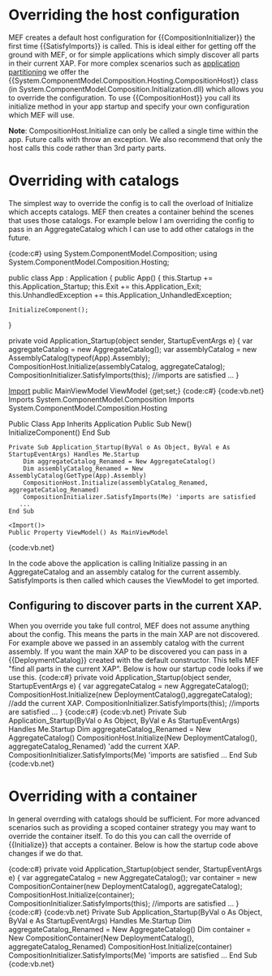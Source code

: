 # Overriding the host configuration
MEF creates a default host configuration for {{CompositionInitializer}} the first time {{SatisfyImports}} is called. This is ideal either for getting off the ground with MEF, or for simple applications which simply discover all parts in their current XAP. For more complex scenarios such as [application partitioning](DeploymentCatalog) we offer the {{System.ComponentModel.Composition.Hosting.CompositionHost}} class (in System.ComponentModel.Composition.Initialization.dll) which allows you to override the configuration.  To use {{CompositionHost}} you call its initialize method in your app startup and specify your own configuration which MEF will use.  

**Note**: CompositionHost.Initialize can only be called a single time within the app. Future calls with throw an exception. We also recommend that only the host calls this code rather than 3rd party parts.
# Overriding with catalogs
The simplest way to override the config is to call the overload of Initialize which accepts catalogs. MEF then creates a container behind the scenes that uses those catalogs. For example below I am overriding the config to pass in an AggregateCatalog which I can use to add other catalogs in the future.

{code:c#}
using System.ComponentModel.Composition;
using System.ComponentModel.Composition.Hosting;

public class App : Application {
  public App() {
    this.Startup += this.Application_Startup;
    this.Exit += this.Application_Exit;
    this.UnhandledException += this.Application_UnhandledException;

    InitializeComponent();
  }

  private void Application_Startup(object sender, StartupEventArgs e)
  {
    var aggregateCatalog = new AggregateCatalog();
    var assemblyCatalog = new AssemblyCatalog(typeof(App).Assembly);
    CompositionHost.Initialize(assemblyCatalog, aggregateCatalog);
    CompositionInitializer.SatisfyImports(this);  //imports are satisfied
    ...
   }

   [Import](Import)
   public MainViewModel ViewModel {get;set;}
{code:c#}
{code:vb.net}
Imports System.ComponentModel.Composition
Imports System.ComponentModel.Composition.Hosting

Public Class App
    Inherits Application
    Public Sub New()
        InitializeComponent()
    End Sub

    Private Sub Application_Startup(ByVal o As Object, ByVal e As StartupEventArgs) Handles Me.Startup
        Dim aggregateCatalog_Renamed = New AggregateCatalog()
        Dim assemblyCatalog_Renamed = New AssemblyCatalog(GetType(App).Assembly) 
        CompositionHost.Initialize(assemblyCatalog_Renamed, aggregateCatalog_Renamed) 
        CompositionInitializer.SatisfyImports(Me) 'imports are satisfied
       ...
    End Sub

    <Import()>
    Public Property ViewModel() As MainViewModel
{code:vb.net}

In the code above the application is calling Initialize passing in an AggregateCatalog and an assembly catalog for the current assembly. SatisfyImports is then called which causes the ViewModel to get imported.
## Configuring to discover parts in the current XAP.
When you override you take full control, MEF does not assume anything about the config. This means the parts in the main XAP are not discovered. For example above we passed in an assembly catalog with the current assembly. If you want the main XAP to be discovered you can pass in a {{DeploymentCatalog}} created with the default constructor. This tells MEF "find all parts in the current XAP". Below is how our startup code looks if we use this.
{code:c#}
  private void Application_Startup(object sender, StartupEventArgs e)
  {
    var aggregateCatalog = new AggregateCatalog();
    CompositionHost.Initialize(new DeploymentCatalog(),aggregateCatalog); //add the current XAP.
    CompositionInitializer.SatisfyImports(this);  //imports are satisfied
    ...
   }
{code:c#}
{code:vb.net}
Private Sub Application_Startup(ByVal o As Object, ByVal e As StartupEventArgs) Handles Me.Startup
    Dim aggregateCatalog_Renamed = New AggregateCatalog()
    CompositionHost.Initialize(New DeploymentCatalog(), aggregateCatalog_Renamed) 'add the current XAP. 
    CompositionInitializer.SatisfyImports(Me) 'imports are satisfied
   ... 
End Sub
{code:vb.net}

# Overriding with a container
In general overrding with catalogs should be sufficient. For more advanced scenarios such as providing a scoped container strategy you may want to override the container itself. To do this you can call the override of {{Initialize}} that accepts a container. Below is how the startup code above changes if we do that.

{code:c#}
  private void Application_Startup(object sender, StartupEventArgs e)
  {
    var aggregateCatalog = new AggregateCatalog();
    var container = new CompositionContainer(new DeploymentCatalog(), aggregateCatalog);
    CompositionHost.Initialize(container);
    CompositionInitializer.SatisfyImports(this);  //imports are satisfied
    ...
   }
{code:c#}
{code:vb.net}
    Private Sub Application_Startup(ByVal o As Object, ByVal e As StartupEventArgs) Handles Me.Startup
        Dim aggregateCatalog_Renamed = New AggregateCatalog()
        Dim container = New CompositionContainer(New DeploymentCatalog(), aggregateCatalog_Renamed) 
        CompositionHost.Initialize(container) 
        CompositionInitializer.SatisfyImports(Me) 'imports are satisfied
   ... 
    End Sub
{code:vb.net}
